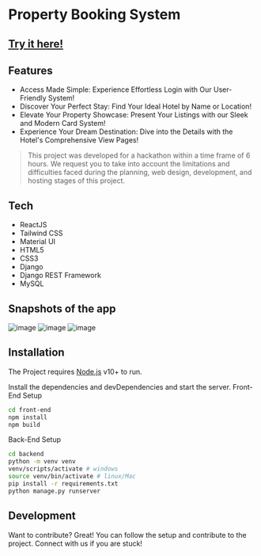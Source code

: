 # Property Booking System

## [Try it here!](http://hotel-rental.onrender.com/)

## Features

- Access Made Simple: Experience Effortless Login with Our User-Friendly System!
- Discover Your Perfect Stay: Find Your Ideal Hotel by Name or Location!
- Elevate Your Property Showcase: Present Your Listings with our Sleek and Modern Card System!
- Experience Your Dream Destination: Dive into the Details with the Hotel's Comprehensive View Pages!

> This project was developed for a hackathon within a time frame of 6 hours.
> We request you to take into account the limitations and difficulties faced during the planning, web design, development, and hosting stages of this project.

## Tech

- ReactJS
- Tailwind CSS
- Material UI
- HTML5
- CSS3
- Django
- Django REST Framework
- MySQL

## Snapshots of the app
![image](https://user-images.githubusercontent.com/89148170/220549580-67f60ece-f173-44b0-9475-0215ce8b5b43.png)
![image](https://user-images.githubusercontent.com/89148170/220549810-a7629dbf-03b4-4ac2-adc4-0d0fd6213c15.png)
![image](https://user-images.githubusercontent.com/89148170/220550112-ab9e9d3e-3dfb-49dc-9598-646c95d58ff3.png)

## Installation

The Project requires [Node.js](https://nodejs.org/) v10+ to run.

Install the dependencies and devDependencies and start the server.
Front-End Setup

```sh
cd front-end
npm install
npm build
```

Back-End Setup

```sh
cd backend
python -m venv venv
venv/scripts/activate # windows
source venv/bin/activate # linux/Mac
pip install -r requirements.txt
python manage.py runserver
```

## Development

Want to contribute? Great!
You can follow the setup and contribute to the project. Connect with us if you are stuck!
